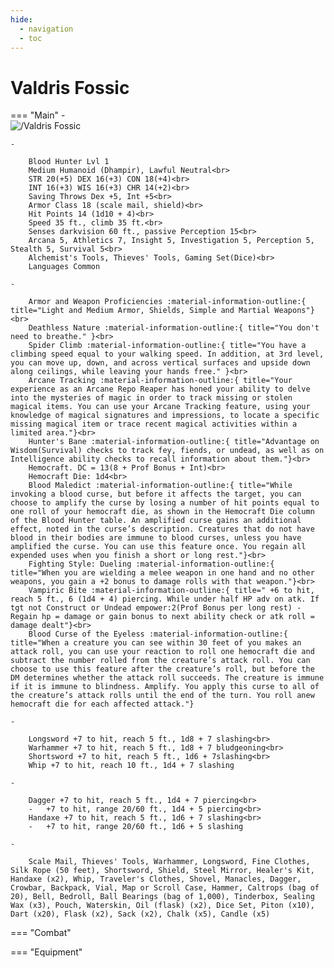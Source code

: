 ```yaml
---
hide:
  - navigation
  - toc
---
```


# Valdris Fossic

<div class="grid cards" markdown>

=== "Main"
    -   
        <img src="https://half-guinea-press.github.io/Nocturnal_Campaign/images/Valdris Fossic.jpg" alt="/Valdris Fossic">
        
    -   
      
        Blood Hunter Lvl 1
        Medium Humanoid (Dhampir), Lawful Neutral<br>
        STR 20(+5) DEX 16(+3) CON 18(+4)<br>
        INT 16(+3) WIS 16(+3) CHR 14(+2)<br>
        Saving Throws Dex +5, Int +5<br>
        Armor Class 18 (scale mail, shield)<br>
        Hit Points 14 (1d10 + 4)<br>
        Speed 35 ft., climb 35 ft.<br>
        Senses darkvision 60 ft., passive Perception 15<br>
        Arcana 5, Athletics 7, Insight 5, Investigation 5, Perception 5, Stealth 5, Survival 5<br>
        Alchemist's Tools, Thieves' Tools, Gaming Set(Dice)<br>
        Languages Common
        
    -   
    
        Armor and Weapon Proficiencies :material-information-outline:{ title="Light and Medium Armor, Shields, Simple and Martial Weapons"}<br>
        Deathless Nature :material-information-outline:{ title="You don't need to breathe." }<br>
        Spider Climb :material-information-outline:{ title="You have a climbing speed equal to your walking speed. In addition, at 3rd level, you can move up, down, and across vertical surfaces and upside down along ceilings, while leaving your hands free." }<br>
        Arcane Tracking :material-information-outline:{ title="Your experience as an Arcane Repo Reaper has honed your ability to delve into the mysteries of magic in order to track missing or stolen magical items. You can use your Arcane Tracking feature, using your knowledge of magical signatures and impressions, to locate a specific missing magical item or trace recent magical activities within a limited area."}<br>
        Hunter's Bane :material-information-outline:{ title="Advantage on Wisdom(Survival) checks to track fey, fiends, or undead, as well as on Intelligence ability checks to recall information about them."}<br>
        Hemocraft. DC = 13(8 + Prof Bonus + Int)<br>
        Hemocraft Die: 1d4<br>
        Blood Maledict :material-information-outline:{ title="While invoking a blood curse, but before it affects the target, you can choose to amplify the curse by losing a number of hit points equal to one roll of your hemocraft die, as shown in the Hemocraft Die column of the Blood Hunter table. An amplified curse gains an additional effect, noted in the curse’s description. Creatures that do not have blood in their bodies are immune to blood curses, unless you have amplified the curse. You can use this feature once. You regain all expended uses when you finish a short or long rest."}<br>
        Fighting Style: Dueling :material-information-outline:{ title="When you are wielding a melee weapon in one hand and no other weapons, you gain a +2 bonus to damage rolls with that weapon."}<br>
        Vampiric Bite :material-information-outline:{ title=" +6 to hit, reach 5 ft., 6 (1d4 + 4) piercing. While under half HP adv on atk. If tgt not Construct or Undead empower:2(Prof Bonus per long rest) - Regain hp = damage or gain bonus to next ability check or atk roll = damage dealt"}<br>
        Blood Curse of the Eyeless :material-information-outline:{ title="When a creature you can see within 30 feet of you makes an attack roll, you can use your reaction to roll one hemocraft die and subtract the number rolled from the creature’s attack roll. You can choose to use this feature after the creature’s roll, but before the DM determines whether the attack roll succeeds. The creature is immune if it is immune to blindness. Amplify. You apply this curse to all of the creature’s attack rolls until the end of the turn. You roll anew hemocraft die for each affected attack."}
        
    -   
      
        Longsword +7 to hit, reach 5 ft., 1d8 + 7 slashing<br>
        Warhammer +7 to hit, reach 5 ft., 1d8 + 7 bludgeoning<br>
        Shortsword +7 to hit, reach 5 ft., 1d6 + 7slashing<br>
        Whip +7 to hit, reach 10 ft., 1d4 + 7 slashing
    
    -   
      
        Dagger +7 to hit, reach 5 ft., 1d4 + 7 piercing<br>
        -   +7 to hit, range 20/60 ft., 1d4 + 5 piercing<br>
        Handaxe +7 to hit, reach 5 ft., 1d6 + 7 slashing<br>
        -   +7 to hit, range 20/60 ft., 1d6 + 5 slashing
    
    -   
    
        Scale Mail, Thieves' Tools, Warhammer, Longsword, Fine Clothes, Silk Rope (50 feet), Shortsword, Shield, Steel Mirror, Healer's Kit, Handaxe (x2), Whip, Traveler's Clothes, Shovel, Manacles, Dagger, Crowbar, Backpack, Vial, Map or Scroll Case, Hammer, Caltrops (bag of 20), Bell, Bedroll, Ball Bearings (bag of 1,000), Tinderbox, Sealing Wax (x3), Pouch, Waterskin, Oil (flask) (x2), Dice Set, Piton (x10), Dart (x20), Flask (x2), Sack (x2), Chalk (x5), Candle (x5)

=== "Combat"


=== "Equipment"


</div>

